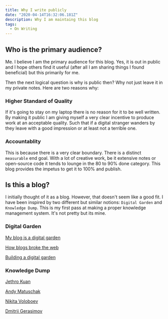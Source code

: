 ```yaml
---
title: Why I write publicly
date: "2020-04-14T16:32:06.181Z"
description: Why I am maintaing this blog
tags: 
  - On Writing
---
```


## Who is the primary audience?

Me. I believe I am the primary audience for this blog. Yes, it is out in public and I hope others find it useful (after all I am sharing things I found beneficial) but this primarily for me. 

Then the next logical question is why is public then? Why not just leave it in my private notes. Here are two reasons why: 

### Higher Standard of Quality

If it's going to stay on my laptop there is no reason for it to be well written. By making it public I am giving myself a very clear incentive to produce work at an acceptable quality. Such that if a digital stranger wanders by they leave with a good impression or at least not a terrible one.

### Accountablity

This is because there is a very clear boundary. There is a distinct `measurable` end goal. With a lot of creative work, be it extensive notes or open-source code it tends to lounge in the 80 to 90% done category. This blog provides the impetus to get it to 100% and publish.

## Is this a blog?

I initially thought of it as a blog. However, that doesn't seem like a good fit. I have been inspired by two different but similar notions: `Digital Garden` and `Knowledge Dump`. This is my first pass at making a proper knowledge management system. It's not pretty but its mine.

### Digital Garden
[My blog is a digital garden](https://joelhooks.com/digital-garden)

[How blogs broke the web](https://stackingthebricks.com/how-blogs-broke-the-web/)

[Building a digital garden](https://tomcritchlow.com/2019/02/17/building-digital-garden/)

### Knowledge Dump
[Jethro Kuan](https://braindump.jethro.dev/)

[Andy Matuschak](https://notes.andymatuschak.org/About_these_notes)

[Nikita Voloboev](https://wiki.nikitavoloboev.xyz/)

[Dmitrii Gerasimov](https://beepb00p.xyz/exobrain/)